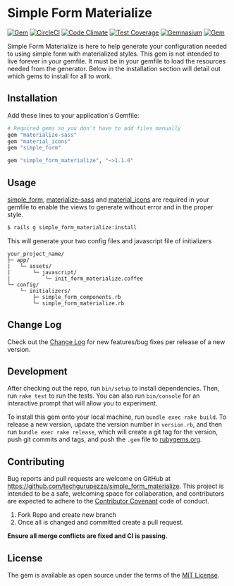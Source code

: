 # Simple Form Materialize

[![Gem](https://img.shields.io/gem/v/simple_form_materialize.svg?style=flat-square)](https://rubygems.org/gems/simple_form_materialize)
[![CircleCI](https://img.shields.io/circleci/project/github/techgurupezza/simple_form_materialize.svg?style=flat-square)](https://circleci.com/gh/techgurupezza/simple_form_materialize)
[![Code Climate](https://img.shields.io/codeclimate/github/techgurupezza/simple_form_materialize.svg?style=flat-square)](https://codeclimate.com/github/techgurupezza/simple_form_materialize/maintainability)
[![Test Coverage](https://img.shields.io/codeclimate/coverage/github/techgurupezza/simple_form_materialize.svg?style=flat-square)](https://codeclimate.com/github/techgurupezza/simple_form_materialize/test_coverage)
[![Gemnasium](https://img.shields.io/gemnasium/techgurupezza/simple_form_materialize.svg?style=flat-square)](https://gemnasium.com/github.com/techgurupezza/simple_form_materialize)
[![Gem](https://img.shields.io/gem/dt/simple_form_materialize.svg?style=flat-square)](https://rubygems.org/gems/simple_form_materialize)


Simple Form Materialize is here to help generate your configuration needed to using simple form with materialized styles.
This gem is not intended to live forever in your gemfile. It must be in your gemfile to load the resources needed from the generator.
Below in the installation section will detail out which gems to install for all to work.

## Installation

Add these lines to your application's Gemfile:

```ruby
# Required gems so you don't have to add files manually
gem "materialize-sass"
gem "material_icons"
gem "simple_form"

gem "simple_form_materialize", "~>1.1.0"
```

## Usage

[simple_form](https://github.com/plataformatec/simple_form), [materialize-sass](https://github.com/mkhairi/materialize-sass) and [material_icons](https://github.com/Angelmmiguel/material_icons) are required in your gemfile to enable the views to generate without error and in the proper style.

```bash
$ rails g simple_form_materialize:install
```
This will generate your two config files and javascript file of initializers

```
your_project_name/
├─ app/
|   └─ assets/
|       └─ javascript/
|           └─ init_form_materialize.coffee
└─ config/
    └─ initializers/
        ├─ simple_form_components.rb
        └─ simple_form_materialize.rb

```

## Change Log

Check out the [Change Log](https://github.com/techgurupezza/simple_form_materialize/blob/master/CHANGELOG.md) for new features/bug fixes per release of a new version.

## Development

After checking out the repo, run `bin/setup` to install dependencies. Then, run `rake test` to run the tests. You can also run `bin/console` for an interactive prompt that will allow you to experiment.

To install this gem onto your local machine, run `bundle exec rake build`. To release a new version, update the version number in `version.rb`, and then run `bundle exec rake release`, which will create a git tag for the version, push git commits and tags, and push the `.gem` file to [rubygems.org](https://rubygems.org).

## Contributing

Bug reports and pull requests are welcome on GitHub at https://github.com/techgurupezza/simple_form_materialize. This project is intended to be a safe, welcoming space for collaboration, and contributors are expected to adhere to the [Contributor Covenant](http://contributor-covenant.org) code of conduct.

1. Fork Repo and create new branch
2. Once all is changed and committed create a pull request.

**Ensure all merge conflicts are fixed and CI is passing.**

## License

The gem is available as open source under the terms of the [MIT License](http://opensource.org/licenses/MIT).
